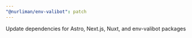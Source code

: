 ```yaml
---
"@nurliman/env-valibot": patch
---
```


Update dependencies for Astro, Next.js, Nuxt, and env-valibot packages
